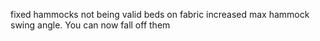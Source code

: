 fixed hammocks not being valid beds on fabric
increased max hammock swing angle. You can now fall off them